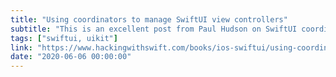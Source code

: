 ```yaml
---
title: "Using coordinators to manage SwiftUI view controllers"
subtitle: "This is an excellent post from Paul Hudson on SwiftUI coordinators. Paul takes us step by step through a complete example of using a coordinator to act as a delegate for a UIKit view controller."
tags: ["swiftui, uikit"]
link: "https://www.hackingwithswift.com/books/ios-swiftui/using-coordinators-to-manage-swiftui-view-controllers"
date: "2020-06-06 00:00:00"
---
```

